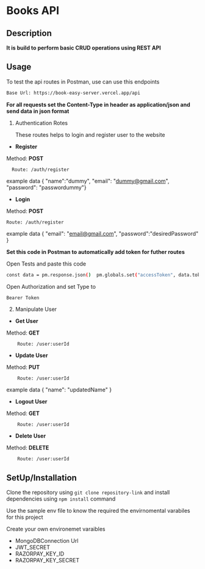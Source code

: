 # Books API

## Description

**It is build to perform basic CRUD operations using REST API**

## Usage

To test the api routes in Postman, use can use this endpoints

```sh
Base Url: https://book-easy-server.vercel.app/api
```

**For all requests set the Content-Type in header as application/json and send data in json format**

1. Authentication Rotes

   These routes helps to login and register user to the website

- **Register**

Method: **POST**

      Route: /auth/register

example data {
"name":"dummy",
"email": "dummy@gmail.com",
"password": "passwordummy"}

- **Login**

Method: **POST**

    Route: /auth/register

example data
{
"email": "email@gmail.com",
"password":"desiredPassword"
}

**Set this code in Postman to automatically add token for futher routes**

Open Tests and paste this code 

```sh
const data = pm.response.json()  pm.globals.set("accessToken", data.token)
```
Open Authorization and set Type to 
```sh
Bearer Token 
```

2. Manipulate User

- **Get User**

Method: **GET**

        Route: /user:userId


- **Update User**

Method: **PUT**

        Route: /user:userId

example data {
    "name": "updatedName"
}

- **Logout User**

Method: **GET**

        Route: /user:userId


- **Delete User**

Method: **DELETE**

        Route: /user:userId

## SetUp/Installation
 Clone the repository using `git clone repository-link` and install dependencies using `npm install` command

Use the sample env file to know the required the envirnomental varabiles for this project

Create your own environemet varaibles

- MongoDBConnection Url
- JWT_SECRET 
- RAZORPAY_KEY_ID
- RAZORPAY_KEY_SECRET